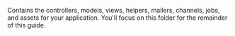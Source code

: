 Contains the controllers, models, views, helpers, mailers, channels, jobs, and assets for your application. You'll focus on this folder for the remainder of this guide.